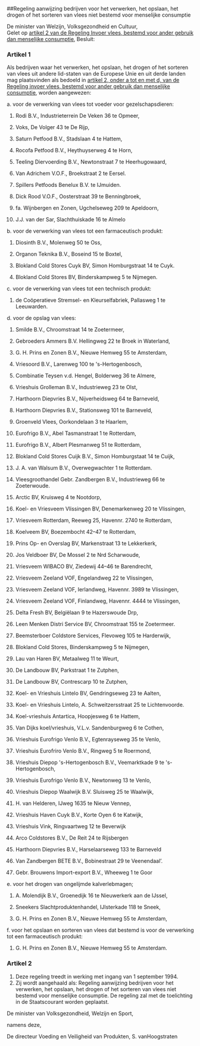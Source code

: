 <meta http-equiv='Content-Type' content='text/html; charset=utf-8' />

##Regeling aanwijzing bedrijven voor het verwerken, het opslaan, het drogen of het sorteren van vlees niet bestemd voor menselijke consumptie

De minister van Welzijn, Volksgezondheid en Cultuur,  
Gelet op [artikel 2 van de Regeling Invoer vlees, bestemd voor ander gebruik dan menselijke consumptie](../../../../../../../../../../../../../../ministeriele-regeling/regeling/invoer/van/vlees/bestemd/voor/ander/gebruik/dan/menselijke/etc/BWBR0006785/README.md),
Besluit:    

### Artikel  1  

Als bedrijven waar het verwerken, het opslaan, het drogen of het sorteren van vlees uit andere lid-staten van de Europese Unie en uit derde landen mag plaatsvinden als bedoeld in [artikel 2, onder a tot en met d, van de Regeling invoer vlees, bestemd voor ander gebruik dan menselijke consumptie](../../../../../../../../../../../../../../ministeriele-regeling/regeling/invoer/van/vlees/bestemd/voor/ander/gebruik/dan/menselijke/etc/BWBR0006785/README.md), worden aangewezen: 

a. voor de verwerking van vlees tot voeder voor gezelschapsdieren: 

1. Rodi B.V., Industrieterrein De Veken 36 te Opmeer,  

2. Voks, De Volger 43 te De Rijp,  

3. Saturn Petfood B.V., Stadslaan 4 te Hattem,  

4. Rocofa Petfood B.V., Heythuyserweg 4 te Horn,  

5. Teeling Diervoerding B.V., Newtonstraat 7 te Heerhugowaard,  

6. Van Adrichem V.O.F., Broekstraat 2 te Eersel.  

7. Spillers Petfoods Benelux B.V. te IJmuiden.  

8. Dick Rood V.O.F., Oosterstraat 39 te Benningbroek,  

9. fa. Wijnbergen en Zonen, Ugchelseweg 209 te Apeldoorn,  

10. J.J. van der Sar, Slachthuiskade 16 te Almelo    

b. voor de verwerking van vlees tot een farmaceutisch produkt: 

1. Diosinth B.V., Molenweg 50 te Oss,  

2. Organon Teknika B.V., Boseind 15 te Boxtel,  

3. Blokland Cold Stores Cuyk BV, Simon Homburgstraat 14 te Cuyk.  

4. Blokland Cold Stores BV, Binderskampweg 5 te Nijmegen.    

c. voor de verwerking van vlees tot een technisch produkt: 

1. de Coöperatieve Stremsel- en Kleurselfabriek, Pallasweg 1 te Leeuwarden.    

d. voor de opslag van vlees: 

1. Smilde B.V., Chroomstraat 14 te Zoetermeer,  

2. Gebroeders Ammers B.V. Hellingweg 22 te Broek in Waterland,  

3. G. H. Prins en Zonen B.V., Nieuwe Hemweg 55 te Amsterdam,  

4. Vriesoord B.V., Larenweg 100 te 's-Hertogenbosch,  

5. Combinatie Teysen v.d. Hengel, Bolderweg 36 te Almere,  

6. Vrieshuis Grolleman B.V., Industrieweg 23 te Olst,  

7. Harthoorn Diepvries B.V., Nijverheidsweg 64 te Barneveld,  

8. Harthoorn Diepvries B.V., Stationsweg 101 te Barneveld,  

9. Groenveld Vlees, Oorkondelaan 3 te Haarlem,  

10. Eurofrigo B.V., Abel Tasmanstraat 1 te Rotterdam,  

11. Eurofrigo B.V., Albert Plesmanweg 51 te Rotterdam,  

12. Blokland Cold Stores Cuijk B.V., Simon Homburgstaat 14 te Cuijk,  

13. J. A. van Walsum B.V., Overwegwachter 1 te Rotterdam.  

14. Vleesgroothandel Gebr. Zandbergen B.V., Industrieweg 66 te Zoeterwoude.  

15. Arctic BV, Kruisweg 4 te Nootdorp,  

16. Koel- en Vriesveem Vlissingen BV, Denemarkenweg 20 te Vlissingen,  

17. Vriesveem Rotterdam, Reeweg 25, Havennr. 2740 te Rotterdam,  

18. Koelveem BV, Boezembocht 42–47 te Rotterdam,  

19. Prins Op- en Overslag BV, Markenstraat 13 te Lekkerkerk,  

20. Jos Veldboer BV, De Mossel 2 te Nrd Scharwoude,  

21. Vriesveem WIBACO BV, Ziedewij 44–46 te Barendrecht,  

22. Vriesveem Zeeland VOF, Engelandweg 22 te Vlissingen,  

23. Vriesveem Zeeland VOF, Ierlandweg, Havennr. 3989 te Vlissingen,  

24. Vriesveem Zeeland VOF, Finlandweg, Havennr. 4444 te Vlissingen,  

25. Delta Fresh BV, Belgiëlaan 9 te Hazerswoude Drp,  

26. Leen Menken Distri Service BV, Chroomstraat 155 te Zoetermeer.  

27. Beemsterboer Coldstore Services, Flevoweg 105 te Harderwijk,  

28. Blokland Cold Stores, Binderskampweg 5 te Nijmegen,  

29. Lau van Haren BV, Metaalweg 11 te Weurt,  

30. De Landbouw BV, Parkstraat 1 te Zutphen,  

31. De Landbouw BV, Contrescarp 10 te Zutphen,  

32. Koel- en Vrieshuis Lintelo BV, Gendringseweg 23 te Aalten,  

33. Koel- en Vrieshuis Lintelo, A. Schweitzersstraat 25 te Lichtenvoorde.  

34. Koel-vrieshuis Antartica, Hoopjesweg 6 te Hattem,  

35. Van Dijks koel/vrieshuis, V.L.v. Sandenburgweg 6 te Cothen,  

36. Vrieshuis Eurofrigo Venlo B.V., Egtenrayseweg 35 te Venlo,  

37. Vrieshuis Eurofriro Venlo B.V., Ringweg 5 te Roermond,  

38. Vrieshuis Diepop 's-Hertogenbosch B.V., Veemarktkade 9 te 's-Hertogenbosch,  

39. Vrieshuis Eurofrigo Venlo B.V., Newtonweg 13 te Venlo,  

40. Vrieshuis Diepop Waalwijk B.V. Sluisweg 25 te Waalwijk,  

41. H. van Helderen, IJweg 1635 te Nieuw Vennep,  

42. Vrieshuis Haven Cuyk B.V., Korte Oyen 6 te Katwijk,  

43. Vrieshuis Vink, Ringvaartweg 12 te Beverwijk  

44. Arco Coldstores B.V., De Reit 24 te Rijsbergen  

45. Harthoorn Diepvries B.V., Harselaarseweg 133 te Barneveld  

46. Van Zandbergen BETE B.V., Bobinestraat 29 te Veenendaal’.  

47. Gebr. Brouwens Import-export B.V., Wheeweg 1 te Goor    

e. voor het drogen van ongelijmde kalverlebmagen; 

1. A. Molendijk B.V., Groenedijk 16 te Nieuwerkerk aan de IJssel,  

2. Sneekers Slachtproduktenhandel, IJlsterkade 118 te Sneek,  

3. G. H. Prins en Zonen B.V., Nieuwe Hemweg 55 te Amsterdam,    

f. voor het opslaan en sorteren van vlees dat bestemd is voor de verwerking tot een farmaceutisch produkt: 

1. G. H. Prins en Zonen B.V., Nieuwe Hemweg 55 te Amsterdam.      

### Artikel  2  

1.  Deze regeling treedt in werking met ingang van 1 september 1994.   
2.  Zij wordt aangehaald als: Regeling aanwijzing bedrijven voor het verwerken, het opslaan, het drogen of het sorteren van vlees niet bestemd voor menselijke consumptie. De regeling zal met de toelichting in de Staatscourant worden geplaatst.   

De 
minister van Volksgezondheid, Welzijn en Sport, 

namens deze, 

De 
directeur Voeding en Veiligheid van Produkten, 
S. vanHoogstraten    
